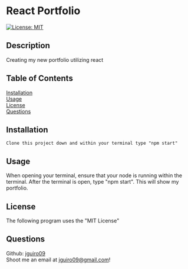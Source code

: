 # React Portfolio

[![License: MIT](https://img.shields.io/badge/License-MIT-yellow.svg)](https://opensource.org/licenses/MIT)

## Description

Creating my new portfolio utilizing react

## Table of Contents

[Installation](#Installation)  
[Usage](#Usage)  
[License](#License)    
[Questions](#Questions) 

## Installation

    Clone this project down and within your terminal type "npm start"  

## Usage

When opening your terminal, ensure that your node is running within the terminal. After the terminal is open, type "npm start". This will show my portfolio.

## License

The following program uses the "MIT License"

## Questions

Github: [jguiro09](https://github.com/jguiro09)  
Shoot me an email at jguiro09@gmail.com!  
